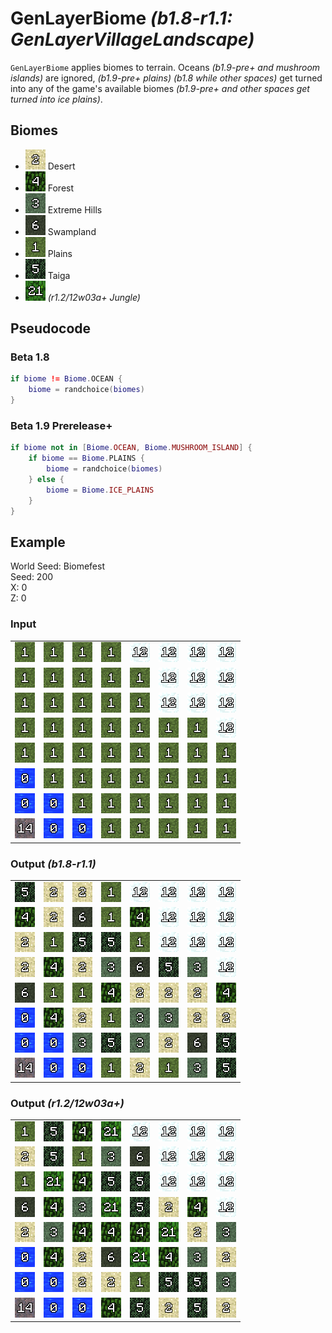 # GenLayerBiome *(b1.8-r1.1: GenLayerVillageLandscape)*

`GenLayerBiome` applies biomes to terrain. Oceans *(b1.9-pre+ and mushroom islands)* are ignored, *(b1.9-pre+ plains) (b1.8 while other spaces)* get turned into any of the game's available biomes *(b1.9-pre+ and other spaces get turned into ice plains)*.

## Biomes
- ![2](/assets/biome/2.png) Desert
- ![4](/assets/biome/4.png) Forest
- ![3](/assets/biome/3.png) Extreme Hills
- ![6](/assets/biome/6.png) Swampland
- ![1](/assets/biome/1.png) Plains
- ![5](/assets/biome/5.png) Taiga
- ![21](/assets/biome/21.png) *(r1.2/12w03a+ Jungle)*

## Pseudocode
### Beta 1.8
```lua
if biome != Biome.OCEAN {
    biome = randchoice(biomes)
}
```
### Beta 1.9 Prerelease+
```lua
if biome not in [Biome.OCEAN, Biome.MUSHROOM_ISLAND] {
    if biome == Biome.PLAINS {
        biome = randchoice(biomes)
    } else {
        biome = Biome.ICE_PLAINS
    }
}
```

## Example
World Seed: Biomefest<br>
Seed: 200<br>
X: 0<br>
Z: 0<br>

### Input
|  |  |  |  |  |  |  |  |
|--|--|--|--|--|--|--|--|
|![1](/assets/biome/1.png)|![1](/assets/biome/1.png)|![1](/assets/biome/1.png)|![1](/assets/biome/1.png)|![12](/assets/biome/12.png)|![12](/assets/biome/12.png)|![12](/assets/biome/12.png)|![12](/assets/biome/12.png)|
|![1](/assets/biome/1.png)|![1](/assets/biome/1.png)|![1](/assets/biome/1.png)|![1](/assets/biome/1.png)|![1](/assets/biome/1.png)|![12](/assets/biome/12.png)|![12](/assets/biome/12.png)|![12](/assets/biome/12.png)|
|![1](/assets/biome/1.png)|![1](/assets/biome/1.png)|![1](/assets/biome/1.png)|![1](/assets/biome/1.png)|![1](/assets/biome/1.png)|![12](/assets/biome/12.png)|![12](/assets/biome/12.png)|![12](/assets/biome/12.png)|
|![1](/assets/biome/1.png)|![1](/assets/biome/1.png)|![1](/assets/biome/1.png)|![1](/assets/biome/1.png)|![1](/assets/biome/1.png)|![1](/assets/biome/1.png)|![1](/assets/biome/1.png)|![12](/assets/biome/12.png)|
|![1](/assets/biome/1.png)|![1](/assets/biome/1.png)|![1](/assets/biome/1.png)|![1](/assets/biome/1.png)|![1](/assets/biome/1.png)|![1](/assets/biome/1.png)|![1](/assets/biome/1.png)|![1](/assets/biome/1.png)|
|![0](/assets/biome/0.png)|![1](/assets/biome/1.png)|![1](/assets/biome/1.png)|![1](/assets/biome/1.png)|![1](/assets/biome/1.png)|![1](/assets/biome/1.png)|![1](/assets/biome/1.png)|![1](/assets/biome/1.png)|
|![0](/assets/biome/0.png)|![0](/assets/biome/0.png)|![1](/assets/biome/1.png)|![1](/assets/biome/1.png)|![1](/assets/biome/1.png)|![1](/assets/biome/1.png)|![1](/assets/biome/1.png)|![1](/assets/biome/1.png)|
|![14](/assets/biome/14.png)|![0](/assets/biome/0.png)|![0](/assets/biome/0.png)|![1](/assets/biome/1.png)|![1](/assets/biome/1.png)|![1](/assets/biome/1.png)|![1](/assets/biome/1.png)|![1](/assets/biome/1.png)|

### Output *(b1.8-r1.1)*
|  |  |  |  |  |  |  |  |
|--|--|--|--|--|--|--|--|
|![5](/assets/biome/5.png)|![2](/assets/biome/2.png)|![2](/assets/biome/2.png)|![1](/assets/biome/1.png)|![12](/assets/biome/12.png)|![12](/assets/biome/12.png)|![12](/assets/biome/12.png)|![12](/assets/biome/12.png)|
|![4](/assets/biome/4.png)|![2](/assets/biome/2.png)|![6](/assets/biome/6.png)|![1](/assets/biome/1.png)|![4](/assets/biome/4.png)|![12](/assets/biome/12.png)|![12](/assets/biome/12.png)|![12](/assets/biome/12.png)|
|![2](/assets/biome/2.png)|![1](/assets/biome/1.png)|![5](/assets/biome/5.png)|![5](/assets/biome/5.png)|![1](/assets/biome/1.png)|![12](/assets/biome/12.png)|![12](/assets/biome/12.png)|![12](/assets/biome/12.png)|
|![2](/assets/biome/2.png)|![4](/assets/biome/4.png)|![2](/assets/biome/2.png)|![3](/assets/biome/3.png)|![6](/assets/biome/6.png)|![5](/assets/biome/5.png)|![3](/assets/biome/3.png)|![12](/assets/biome/12.png)|
|![6](/assets/biome/6.png)|![1](/assets/biome/1.png)|![1](/assets/biome/1.png)|![4](/assets/biome/4.png)|![2](/assets/biome/2.png)|![2](/assets/biome/2.png)|![2](/assets/biome/2.png)|![4](/assets/biome/4.png)|
|![0](/assets/biome/0.png)|![4](/assets/biome/4.png)|![2](/assets/biome/2.png)|![1](/assets/biome/1.png)|![3](/assets/biome/3.png)|![3](/assets/biome/3.png)|![2](/assets/biome/2.png)|![2](/assets/biome/2.png)|
|![0](/assets/biome/0.png)|![0](/assets/biome/0.png)|![3](/assets/biome/3.png)|![5](/assets/biome/5.png)|![3](/assets/biome/3.png)|![2](/assets/biome/2.png)|![6](/assets/biome/6.png)|![5](/assets/biome/5.png)|
|![14](/assets/biome/14.png)|![0](/assets/biome/0.png)|![0](/assets/biome/0.png)|![1](/assets/biome/1.png)|![2](/assets/biome/2.png)|![1](/assets/biome/1.png)|![3](/assets/biome/3.png)|![5](/assets/biome/5.png)|

### Output *(r1.2/12w03a+)*
|  |  |  |  |  |  |  |  |
|--|--|--|--|--|--|--|--|
|![1](/assets/biome/1.png)|![5](/assets/biome/5.png)|![4](/assets/biome/4.png)|![21](/assets/biome/21.png)|![12](/assets/biome/12.png)|![12](/assets/biome/12.png)|![12](/assets/biome/12.png)|![12](/assets/biome/12.png)|
|![2](/assets/biome/2.png)|![5](/assets/biome/5.png)|![1](/assets/biome/1.png)|![3](/assets/biome/3.png)|![6](/assets/biome/6.png)|![12](/assets/biome/12.png)|![12](/assets/biome/12.png)|![12](/assets/biome/12.png)|
|![1](/assets/biome/1.png)|![21](/assets/biome/21.png)|![4](/assets/biome/4.png)|![5](/assets/biome/5.png)|![5](/assets/biome/5.png)|![12](/assets/biome/12.png)|![12](/assets/biome/12.png)|![12](/assets/biome/12.png)|
|![6](/assets/biome/6.png)|![4](/assets/biome/4.png)|![3](/assets/biome/3.png)|![21](/assets/biome/21.png)|![5](/assets/biome/5.png)|![2](/assets/biome/2.png)|![4](/assets/biome/4.png)|![12](/assets/biome/12.png)|
|![2](/assets/biome/2.png)|![3](/assets/biome/3.png)|![4](/assets/biome/4.png)|![4](/assets/biome/4.png)|![4](/assets/biome/4.png)|![21](/assets/biome/21.png)|![2](/assets/biome/2.png)|![3](/assets/biome/3.png)|
|![0](/assets/biome/0.png)|![4](/assets/biome/4.png)|![2](/assets/biome/2.png)|![6](/assets/biome/6.png)|![21](/assets/biome/21.png)|![4](/assets/biome/4.png)|![3](/assets/biome/3.png)|![2](/assets/biome/2.png)|
|![0](/assets/biome/0.png)|![0](/assets/biome/0.png)|![2](/assets/biome/2.png)|![2](/assets/biome/2.png)|![1](/assets/biome/1.png)|![5](/assets/biome/5.png)|![5](/assets/biome/5.png)|![3](/assets/biome/3.png)|
|![14](/assets/biome/14.png)|![0](/assets/biome/0.png)|![0](/assets/biome/0.png)|![4](/assets/biome/4.png)|![5](/assets/biome/5.png)|![2](/assets/biome/2.png)|![5](/assets/biome/5.png)|![2](/assets/biome/2.png)|

